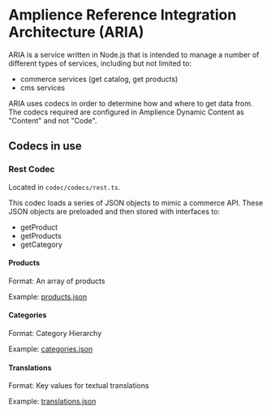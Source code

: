 # Amplience Reference Integration Architecture (ARIA)

ARIA is a service written in Node.js that is intended to manage a number of different types of services, including but not limited to:

* commerce services (get catalog, get products)
* cms services

ARIA uses codecs in order to determine how and where to get data from. The codecs required are configured in Amplience Dynamic Content as "Content" and not "Code".

## Codecs in use

### Rest Codec
Located in `codec/codecs/rest.ts`.

This codec loads a series of JSON objects to mimic a commerce API. These JSON objects are preloaded and then stored with interfaces to:
* getProduct
* getProducts
* getCategory

#### Products

Format: An array of products

Example: [products.json](https://demostore-catalog.s3.us-east-2.amazonaws.com/products.json)

#### Categories

Format: Category Hierarchy

Example: [categories.json](https://demostore-catalog.s3.us-east-2.amazonaws.com/categories.json)

#### Translations

Format: Key values for textual translations

Example: [translations.json](https://demostore-catalog.s3.us-east-2.amazonaws.com/translations.json) 
